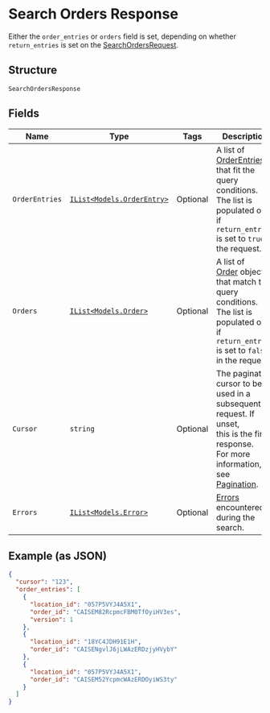 
# Search Orders Response

Either the `order_entries` or `orders` field is set, depending on whether
`return_entries` is set on the [SearchOrdersRequest](../../doc/api/orders.md#search-orders).

## Structure

`SearchOrdersResponse`

## Fields

| Name | Type | Tags | Description |
|  --- | --- | --- | --- |
| `OrderEntries` | [`IList<Models.OrderEntry>`](../../doc/models/order-entry.md) | Optional | A list of [OrderEntries](../../doc/models/order-entry.md) that fit the query<br>conditions. The list is populated only if `return_entries` is set to `true` in the request. |
| `Orders` | [`IList<Models.Order>`](../../doc/models/order.md) | Optional | A list of<br>[Order](../../doc/models/order.md) objects that match the query conditions. The list is populated only if<br>`return_entries` is set to `false` in the request. |
| `Cursor` | `string` | Optional | The pagination cursor to be used in a subsequent request. If unset,<br>this is the final response.<br>For more information, see [Pagination](../../https://developer.squareup.com/docs/basics/api101/pagination). |
| `Errors` | [`IList<Models.Error>`](../../doc/models/error.md) | Optional | [Errors](../../doc/models/error.md) encountered during the search. |

## Example (as JSON)

```json
{
  "cursor": "123",
  "order_entries": [
    {
      "location_id": "057P5VYJ4A5X1",
      "order_id": "CAISEM82RcpmcFBM0TfOyiHV3es",
      "version": 1
    },
    {
      "location_id": "18YC4JDH91E1H",
      "order_id": "CAISENgvlJ6jLWAzERDzjyHVybY"
    },
    {
      "location_id": "057P5VYJ4A5X1",
      "order_id": "CAISEM52YcpmcWAzERDOyiWS3ty"
    }
  ]
}
```

